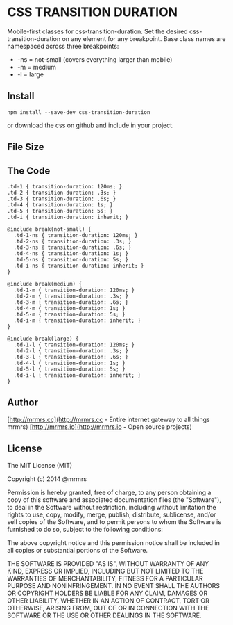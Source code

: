 # CSS TRANSITION DURATION

  Mobile-first classes for css-transition-duration.
  Set the desired css-transition-duration on any element for any breakpoint.
  Base class names are namespaced across three breakpoints:

*  -ns = not-small (covers everything larger than mobile)
*  -m  = medium
*  -l  = large

## Install
```
npm install --save-dev css-transition-duration
```
or download the css on github and include in your project.

## File Size


## The Code
```
.td-1 { transition-duration: 120ms; }
.td-2 { transition-duration: .3s; }
.td-3 { transition-duration: .6s; }
.td-4 { transition-duration: 1s; }
.td-5 { transition-duration: 5s; }
.td-i { transition-duration: inherit; }

@include break(not-small) {
  .td-1-ns { transition-duration: 120ms; }
  .td-2-ns { transition-duration: .3s; }
  .td-3-ns { transition-duration: .6s; }
  .td-4-ns { transition-duration: 1s; }
  .td-5-ns { transition-duration: 5s; }
  .td-i-ns { transition-duration: inherit; }
}

@include break(medium) {
  .td-1-m { transition-duration: 120ms; }
  .td-2-m { transition-duration: .3s; }
  .td-3-m { transition-duration: .6s; }
  .td-4-m { transition-duration: 1s; }
  .td-5-m { transition-duration: 5s; }
  .td-i-m { transition-duration: inherit; }
}

@include break(large) {
  .td-1-l { transition-duration: 120ms; }
  .td-2-l { transition-duration: .3s; }
  .td-3-l { transition-duration: .6s; }
  .td-4-l { transition-duration: 1s; }
  .td-5-l { transition-duration: 5s; }
  .td-i-l { transition-duration: inherit; }
}

```

## Author

[http://mrmrs.cc](http://mrmrs.cc - Entire internet gateway to all things mrmrs)
[http://mrmrs.io](http://mrmrs.io - Open source projects)

## License

The MIT License (MIT)

Copyright (c) 2014 @mrmrs

Permission is hereby granted, free of charge, to any person obtaining a copy
of this software and associated documentation files (the "Software"), to deal
in the Software without restriction, including without limitation the rights
to use, copy, modify, merge, publish, distribute, sublicense, and/or sell
copies of the Software, and to permit persons to whom the Software is
furnished to do so, subject to the following conditions:

The above copyright notice and this permission notice shall be included in
all copies or substantial portions of the Software.

THE SOFTWARE IS PROVIDED "AS IS", WITHOUT WARRANTY OF ANY KIND, EXPRESS OR
IMPLIED, INCLUDING BUT NOT LIMITED TO THE WARRANTIES OF MERCHANTABILITY,
FITNESS FOR A PARTICULAR PURPOSE AND NONINFRINGEMENT. IN NO EVENT SHALL THE
AUTHORS OR COPYRIGHT HOLDERS BE LIABLE FOR ANY CLAIM, DAMAGES OR OTHER
LIABILITY, WHETHER IN AN ACTION OF CONTRACT, TORT OR OTHERWISE, ARISING FROM,
OUT OF OR IN CONNECTION WITH THE SOFTWARE OR THE USE OR OTHER DEALINGS IN
THE SOFTWARE.

